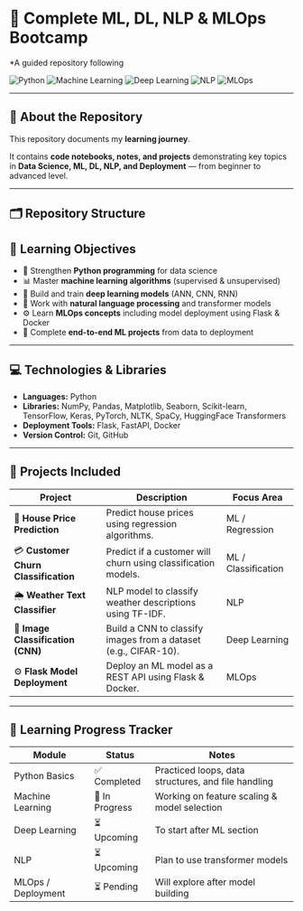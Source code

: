 # 🧠 Complete ML, DL, NLP & MLOps Bootcamp  
*A guided repository following 

![Python](https://img.shields.io/badge/Python-3.8+-blue.svg)
![Machine Learning](https://img.shields.io/badge/Machine%20Learning-Scikit--Learn-yellow.svg)
![Deep Learning](https://img.shields.io/badge/Deep%20Learning-TensorFlow%20%7C%20PyTorch-orange.svg)
![NLP](https://img.shields.io/badge/NLP-Text%20Processing-green.svg)
![MLOps](https://img.shields.io/badge/MLOps-Deployment-lightgrey.svg)

---

## 📘 About the Repository
This repository documents my **learning journey**.  

It contains **code notebooks, notes, and projects** demonstrating key topics in **Data Science, ML, DL, NLP, and Deployment** — from beginner to advanced level.

---

## 🗂 Repository Structure



## 🎯 Learning Objectives

- 🐍 Strengthen **Python programming** for data science  
- 📊 Master **machine learning algorithms** (supervised & unsupervised)  
- 🧠 Build and train **deep learning models** (ANN, CNN, RNN)  
- 💬 Work with **natural language processing** and transformer models  
- ⚙️ Learn **MLOps concepts** including model deployment using Flask & Docker  
- 🚀 Complete **end-to-end ML projects** from data to deployment  

---

## 💻 Technologies & Libraries
- **Languages:** Python  
- **Libraries:** NumPy, Pandas, Matplotlib, Seaborn, Scikit-learn, TensorFlow, Keras, PyTorch, NLTK, SpaCy, HuggingFace Transformers  
- **Deployment Tools:** Flask, FastAPI, Docker  
- **Version Control:** Git, GitHub  

---

## 🧩 Projects Included
| Project | Description | Focus Area |
|----------|--------------|-------------|
| 🧮 **House Price Prediction** | Predict house prices using regression algorithms. | ML / Regression |
| 💳 **Customer Churn Classification** | Predict if a customer will churn using classification models. | ML / Classification |
| 🌦️ **Weather Text Classifier** | NLP model to classify weather descriptions using TF-IDF. | NLP |
| 🧠 **Image Classification (CNN)** | Build a CNN to classify images from a dataset (e.g., CIFAR-10). | Deep Learning |
| ⚙️ **Flask Model Deployment** | Deploy an ML model as a REST API using Flask & Docker. | MLOps |

---

## 🧠 Learning Progress Tracker

| Module | Status | Notes |
|--------|--------|-------|
| Python Basics | ✅ Completed | Practiced loops, data structures, and file handling |
| Machine Learning | 🚧 In Progress | Working on feature scaling & model selection |
| Deep Learning | ⏳ Upcoming | To start after ML section |
| NLP | ⏳ Upcoming | Plan to use transformer models |
| MLOps / Deployment | ⏳ Pending | Will explore after model building |
